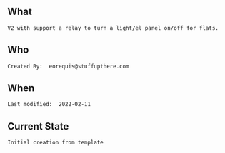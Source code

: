 ## What 
	V2 with support a relay to turn a light/el panel on/off for flats.

## Who
	Created By:  eorequis@stuffupthere.com

## When
	Last modified:  2022-02-11

## Current State
	Initial creation from template
